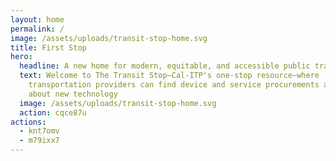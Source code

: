 ```yaml
---
layout: home
permalink: /
image: /assets/uploads/transit-stop-home.svg
title: First Stop
hero:
  headline: A new home for modern, equitable, and accessible public transit innovations
  text: Welcome to The Transit Stop—Cal-ITP's one-stop resource—where
    transportation providers can find device and service procurements and learn
    about new technology
  image: /assets/uploads/transit-stop-home.svg
  action: cqce87u
actions:
  - knt7omv
  - m79ixx7
---
```

